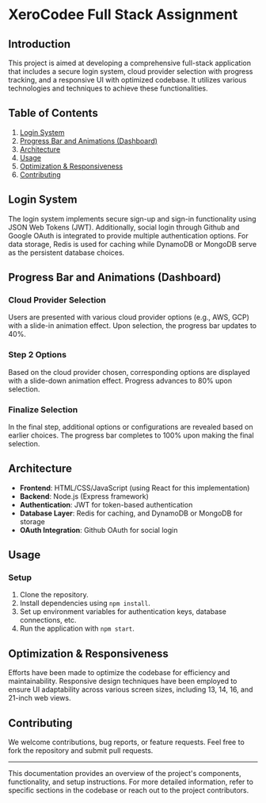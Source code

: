 # XeroCodee Full Stack Assignment

## Introduction
This project is aimed at developing a comprehensive full-stack application that includes a secure login system, cloud provider selection with progress tracking, and a responsive UI with optimized codebase. It utilizes various technologies and techniques to achieve these functionalities.

## Table of Contents
1. [Login System](#login-system)
2. [Progress Bar and Animations (Dashboard)](#progress-bar-and-animations-dashboard)
3. [Architecture](#architecture)
4. [Usage](#usage)
5. [Optimization & Responsiveness](#optimization--responsiveness)
6. [Contributing](#contributing)

## Login System
The login system implements secure sign-up and sign-in functionality using JSON Web Tokens (JWT). Additionally, social login through Github and Google OAuth is integrated to provide multiple authentication options. For data storage, Redis is used for caching while DynamoDB or MongoDB serve as the persistent database choices.

## Progress Bar and Animations (Dashboard)
### Cloud Provider Selection
Users are presented with various cloud provider options (e.g., AWS, GCP) with a slide-in animation effect. Upon selection, the progress bar updates to 40%.

### Step 2 Options
Based on the cloud provider chosen, corresponding options are displayed with a slide-down animation effect. Progress advances to 80% upon selection.

### Finalize Selection
In the final step, additional options or configurations are revealed based on earlier choices. The progress bar completes to 100% upon making the final selection.

## Architecture
- **Frontend**: HTML/CSS/JavaScript (using React for this implementation)
- **Backend**: Node.js (Express framework)
- **Authentication**: JWT for token-based authentication
- **Database Layer**: Redis for caching, and DynamoDB or MongoDB for storage
- **OAuth Integration**: Github OAuth for social login

## Usage
### Setup
1. Clone the repository.
2. Install dependencies using `npm install`.
3. Set up environment variables for authentication keys, database connections, etc.
4. Run the application with `npm start`.

## Optimization & Responsiveness
Efforts have been made to optimize the codebase for efficiency and maintainability. Responsive design techniques have been employed to ensure UI adaptability across various screen sizes, including 13, 14, 16, and 21-inch web views.

## Contributing
We welcome contributions, bug reports, or feature requests. Feel free to fork the repository and submit pull requests.

---

This documentation provides an overview of the project's components, functionality, and setup instructions. For more detailed information, refer to specific sections in the codebase or reach out to the project contributors.
